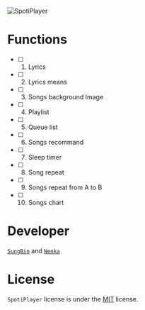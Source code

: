 ![SpotiPlayer](https://github.com/sungbin5304/SpotiPlayer/blob/master/banner.png)

# Functions
- [ ] 1. Lyrics
- [ ] 2. Lyrics means
- [ ] 3. Songs background Image
- [ ] 4. Playlist
- [ ] 5. Queue list
- [ ] 6. Songs recommand
- [ ] 7. Sleep timer
- [ ] 8. Song repeat
- [ ] 9. Songs repeat from A to B
- [ ] 10. Songs chart

[comment]: <> (만들었으면 [ ] 을 [x] 로 바꾸셈)

# Developer
[`SungBin`](https://github.com/sungbin5304) and [`Nenka`](https://github.com/NenkaLab)

# License
`SpotiPlayer` license is under the [MIT](https://github.com/sungbin5304/SpotiPlayer/blob/master/LICENSE) license.
